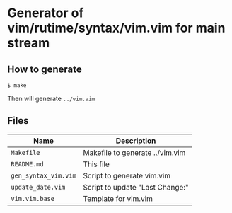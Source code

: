 # Generator of vim/rutime/syntax/vim.vim for main stream

## How to generate

    $ make

Then will generate `../vim.vim`

## Files

Name                 |Description
---------------------|------------------------------------------------------
`Makefile`           |Makefile to generate ../vim.vim
`README.md`          |This file
`gen_syntax_vim.vim` |Script to generate vim.vim
`update_date.vim`    |Script to update "Last Change:"
`vim.vim.base`       |Template for vim.vim
